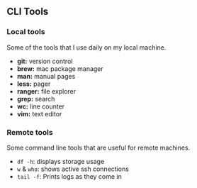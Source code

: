 ## CLI Tools

### Local tools

Some of the tools that I use daily on my local machine.

- **git:** version control
- **brew:** mac package manager
- **man:** manual pages
- **less:** pager
- **ranger:** file explorer
- **grep:** search 
- **wc:** line counter
- **vim:** text editor

### Remote tools

Some command line tools that are useful for remote machines.

- `df -h`: displays storage usage
- `w` & `who`: shows active ssh connections
- `tail -f`: Prints logs as they come in
